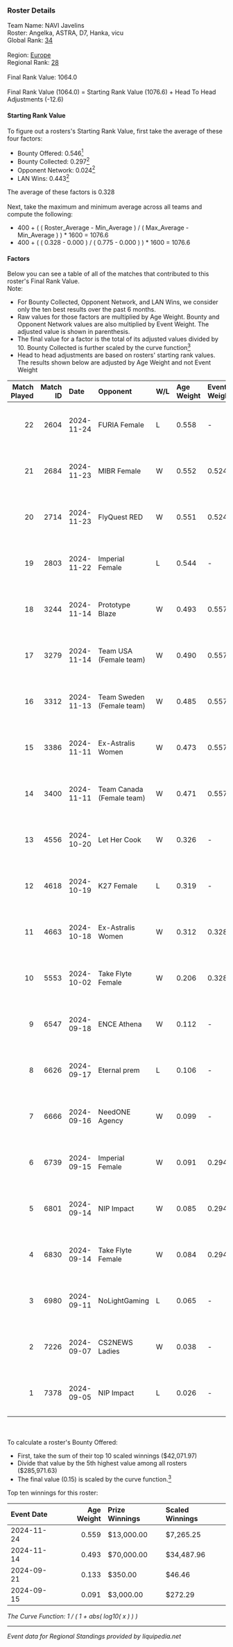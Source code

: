 ### Roster Details<br />
Team Name: NAVI Javelins<br />
Roster: Angelka, ASTRA, D7, Hanka, vicu<br />
Global Rank: [34](../../standings_global_2025_02_28.md)<br />
<br />
Region: [Europe]( ../../standings_europe_2025_02_28.md)<br />
Regional Rank: [28]( ../../standings_europe_2025_02_28.md)<br />
<br />
Final Rank Value:  1064.0<br />
<br />
Final Rank Value (1064.0) = Starting Rank Value (1076.6) + Head To Head Adjustments (-12.6)<br />

#### Starting Rank Value<br />
To figure out a rosters's Starting Rank Value, first take the average of these four factors:<br />
- Bounty Offered: 0.546[<sup>1</sup>](#table2)
- Bounty Collected: 0.297[<sup>2</sup>](#table1)
- Opponent Network: 0.024[<sup>2</sup>](#table1)
- LAN Wins: 0.443[<sup>2</sup>](#table1)

The average of these factors is 0.328<br />
<br />
Next, take the maximum and minimum average across all teams and compute the following:<br />
- 400 + ( ( Roster_Average - Min_Average ) / ( Max_Average - Min_Average ) ) * 1600 = 1076.6
- 400 + ( ( 0.328 - 0.000 ) / ( 0.775 - 0.000 ) ) * 1600 = 1076.6


#### Factors<br />
Below you can see a table of all of the matches that contributed to this roster's Final Rank Value.<br />
Note:<br />

- For Bounty Collected, Opponent Network, and LAN Wins, we consider only the ten best results over the past 6 months.
- Raw values for those factors are multiplied by Age Weight. Bounty and Opponent Network values are also multiplied by Event Weight. The adjusted value is shown in parenthesis.
- The final value for a factor is the total of its adjusted values divided by 10. Bounty Collected is further scaled by the curve function[<sup>3</sup>](#curveFunction)
- Head to head adjustments are based on rosters' starting rank values. The results shown below are adjusted by Age Weight and not Event Weight
<span id="table1"></span><br />


| Match Played | Match ID | Date       | Opponent                  | W/L | Age Weight | Event Weight | Bounty Collected | Opponent Network | LAN Wins  | H2H Adj. | Roster                              |
| -: | -: | :- | :- | :- | :- | :- | :- | :- | :- | -: | :- |
|           22 |     2604 | 2024-11-24 | FURIA Female              | L   | 0.558      | -            | -                | -                | -         |   -10.97 | Angelka, ASTRA, D7, Hanka, vicu     |
|           21 |     2684 | 2024-11-23 | MIBR Female               | W   | 0.552      | 0.524        | 0.019 (0.005)    | 0.213 (0.062)    | 1 (0.552) |     3.21 | Angelka, ASTRA, D7, Hanka, vicu     |
|           20 |     2714 | 2024-11-23 | FlyQuest RED              | W   | 0.551      | 0.524        | 0.008 (0.002)    | 0.094 (0.027)    | 1 (0.551) |     1.73 | Angelka, ASTRA, D7, Hanka, vicu     |
|           19 |     2803 | 2024-11-22 | Imperial Female           | L   | 0.544      | -            | -                | -                | -         |    -7.83 | Angelka, ASTRA, D7, Hanka, vicu     |
|           18 |     3244 | 2024-11-14 | Prototype Blaze           | W   | 0.493      | 0.557        | 0.069 (0.019)    | 0.245 (0.067)    | 1 (0.493) |     4.57 | Angelka, Hanka, LETi, Liina, vicu   |
|           17 |     3279 | 2024-11-14 | Team USA (Female team)    | W   | 0.490      | 0.557        | 0.017 (0.005)    | 0.024 (0.006)    | 1 (0.490) |     1.34 | Angelka, Hanka, LETi, Liina, vicu   |
|           16 |     3312 | 2024-11-13 | Team Sweden (Female team) | W   | 0.485      | 0.557        | 0.009 (0.002)    | 0.042 (0.011)    | 1 (0.485) |     1.34 | Angelka, Hanka, LETi, Liina, vicu   |
|           15 |     3386 | 2024-11-11 | Ex-Astralis Women         | W   | 0.473      | 0.557        | 0.012 (0.003)    | 0.093 (0.024)    | 1 (0.473) |     2.40 | Angelka, Hanka, LETi, Liina, vicu   |
|           14 |     3400 | 2024-11-11 | Team Canada (Female team) | W   | 0.471      | 0.557        | -                | 0.024 (0.006)    | 1 (0.471) |     0.41 | Angelka, Hanka, LETi, Liina, vicu   |
|           13 |     4556 | 2024-10-20 | Let Her Cook              | W   | 0.326      | -            | -                | -                | 0 (0.000) |     0.93 | Angelka, ASTRA, D7, Hanka, vicu     |
|           12 |     4618 | 2024-10-19 | K27 Female                | L   | 0.319      | -            | -                | -                | -         |    -8.81 | Angelka, ASTRA, D7, Hanka, vicu     |
|           11 |     4663 | 2024-10-18 | Ex-Astralis Women         | W   | 0.312      | 0.328        | 0.012 (0.001)    | 0.093 (0.010)    | 0 (0.000) |     1.60 | Angelka, ASTRA, D7, Hanka, vicu     |
|           10 |     5553 | 2024-10-02 | Take Flyte Female         | W   | 0.206      | 0.328        | 0.007 (0.000)    | 0.295 (0.020)    | 0 (0.000) |     0.66 | Angelka, ASTRA, D7, Hanka, vicu     |
|            9 |     6547 | 2024-09-18 | ENCE Athena               | W   | 0.112      | -            | -                | -                | -         |     0.16 | Angelka, ASTRA, D7, Hanka, vicu     |
|            8 |     6626 | 2024-09-17 | Eternal prem              | L   | 0.106      | -            | -                | -                | -         |    -3.08 | Angelka, ASTRA, D7, Hanka, vicu     |
|            7 |     6666 | 2024-09-16 | NeedONE Agency            | W   | 0.099      | -            | -                | -                | -         |     0.07 | AlcesT, Angelka, ASTRA, Hanka, vicu |
|            6 |     6739 | 2024-09-15 | Imperial Female           | W   | 0.091      | 0.294        | 0.159 (0.004)    | -                | -         |     1.55 | Angelka, ASTRA, D7, Hanka, vicu     |
|            5 |     6801 | 2024-09-14 | NIP Impact                | W   | 0.085      | 0.294        | 0.014 (0.000)    | -                | -         |     0.38 | Angelka, ASTRA, D7, Hanka, vicu     |
|            4 |     6830 | 2024-09-14 | Take Flyte Female         | W   | 0.084      | 0.294        | -                | 0.295 (0.007)    | -         |     0.27 | Angelka, ASTRA, D7, Hanka, vicu     |
|            3 |     6980 | 2024-09-11 | NoLightGaming             | L   | 0.065      | -            | -                | -                | -         |    -1.90 | Angelka, ASTRA, D7, Hanka, vicu     |
|            2 |     7226 | 2024-09-07 | CS2NEWS Ladies            | W   | 0.038      | -            | -                | -                | -         |     0.09 | Angelka, ASTRA, D7, Hanka, vicu     |
|            1 |     7378 | 2024-09-05 | NIP Impact                | L   | 0.026      | -            | -                | -                | -         |    -0.70 | Angelka, ASTRA, D7, Hanka, vicu     |

<br />
<span id="table2"></span><br />
To calculate a roster's Bounty Offered:<br />

- First, take the sum of their top 10 scaled winnings ($42,071.97)
- Divide that value by the 5th highest value among all rosters ($285,971.63)
- The final value (0.15) is scaled by the curve function.[<sup>3</sup>](#curveFunction)

Top ten winnings for this roster:<br />

| Event Date | Age Weight | Prize Winnings | Scaled Winnings |
| :- | -: | :- | :- |
| 2024-11-24 |      0.559 | $13,000.00     | $7,265.25       |
| 2024-11-14 |      0.493 | $70,000.00     | $34,487.96      |
| 2024-09-21 |      0.133 | $350.00        | $46.46          |
| 2024-09-15 |      0.091 | $3,000.00      | $272.29         |


<span id="curveFunction"></span>_The Curve Function: 1 / ( 1 + abs( log10( x ) ) )_<br />

---
_Event data for Regional Standings provided by liquipedia.net_<br />
